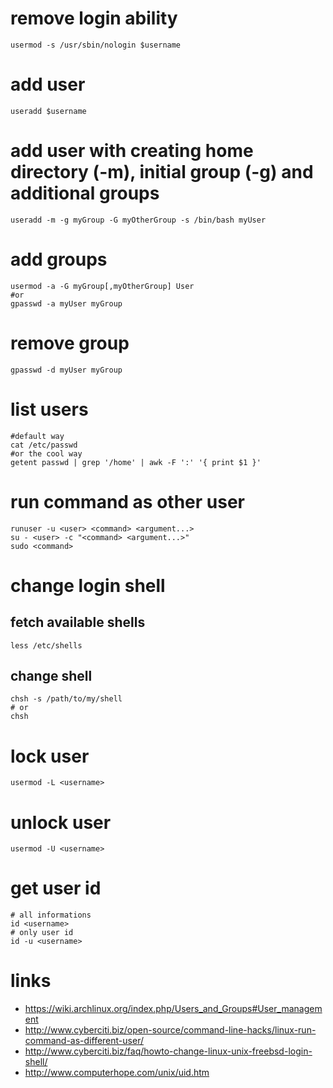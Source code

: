 # remove login ability

    usermod -s /usr/sbin/nologin $username

# add user

    useradd $username

# add user with creating home directory (-m), initial group (-g) and additional groups

    useradd -m -g myGroup -G myOtherGroup -s /bin/bash myUser

# add groups

    usermod -a -G myGroup[,myOtherGroup] User
    #or
    gpasswd -a myUser myGroup

# remove group

    gpasswd -d myUser myGroup

# list users

    #default way
    cat /etc/passwd
    #or the cool way
    getent passwd | grep '/home' | awk -F ':' '{ print $1 }'

# run command as other user

    runuser -u <user> <command> <argument...>
    su - <user> -c "<command> <argument...>"
    sudo <command>

# change login shell

## fetch available shells

    less /etc/shells

## change shell

    chsh -s /path/to/my/shell
    # or
    chsh

# lock user

    usermod -L <username>

# unlock user

    usermod -U <username>

# get user id

    # all informations
    id <username>
    # only user id
    id -u <username>

# links

* https://wiki.archlinux.org/index.php/Users_and_Groups#User_management
* http://www.cyberciti.biz/open-source/command-line-hacks/linux-run-command-as-different-user/
* http://www.cyberciti.biz/faq/howto-change-linux-unix-freebsd-login-shell/
* http://www.computerhope.com/unix/uid.htm
